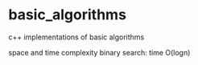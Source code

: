 # basic_algorithms
c++ implementations of basic  algorithms



space and time complexity
binary search: time O(logn)
